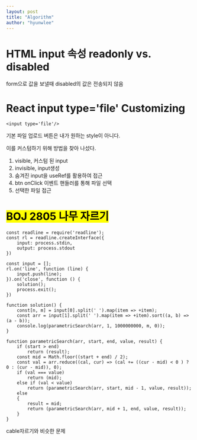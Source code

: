 ```yaml
---
layout: post
title: "Algorithm"
author: "hyunwlee"
---
```


# HTML input 속성 readonly vs. disabled

form으로 값을 보낼때 disabled의 값은 전송되지 않음



# React input type='file' Customizing

```
<input type='file'/>
```

기본 파일 업로드 버튼은 내가 원하는 style이 아니다.  

이를 커스텀하기 위해 방법을 찾아 나섰다.  

1. visible, 커스텀 된 input
2. invisible, input생성
3. 숨겨진 input을 useRef를 활용하여 접근
4. btn onClick 이벤트 핸들러를 통해 파일 선택
5. 선택한 파일 접근

# <mark>BOJ 2805 나무 자르기</mark>

```
const readline = require('readline');
const rl = readline.createInterface({
    input: process.stdin,
    output: process.stdout
})

const input = [];
rl.on('line', function (line) {
    input.push(line);
}).on('close', function () {
    solution();
    process.exit();
})

function solution() {
    const[n, m] = input[0].split(' ').map(item => +item);
    const arr = input[1].split(' ').map(item => +item).sort((a, b) => (a - b));
    console.log(parametricSearch(arr, 1, 1000000000, m, 0));
}

function parametricSearch(arr, start, end, value, result) {
    if (start > end)
        return (result);
    const mid = Math.floor((start + end) / 2);
    const val = arr.reduce((cal, cur) => (cal += ((cur - mid) < 0 ) ? 0 : (cur - mid)), 0);
    if (val === value)
        return (mid);
    else if (val < value)
        return (parametricSearch(arr, start, mid - 1, value, result));
    else
    {
        result = mid;
        return (parametricSearch(arr, mid + 1, end, value, result));
    }
}
```

cable자르기와 비슷한 문제
